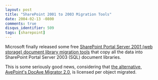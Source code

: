 ```yaml
---
layout: post
title: "SharePoint 2001 to 2003 Migration Tools"
date: 2004-02-13 -0800
comments: true
disqus_identifier: 509
tags: [sharepoint]
---
```

Microsoft finally released some free [SharePoint Portal Server 2001 (web
storage) document library migration
tools](http://www.microsoft.com/downloads/details.aspx?familyid=feea83b4-7f46-4040-bce2-5341e5c1b107&displaylang=en)
that copy all the data into SharePoint Portal Server 2003 (SQL) document
libraries.

 This is some seriously good news, considering that [the alternative,
AvePoint's DocAve Migrator
2.0](http://www.avepoint.com/website/product.html), is licensed per
object migrated.
